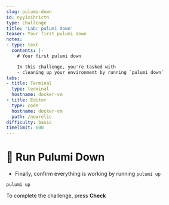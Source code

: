 ```yaml
---
slug: pulumi-down
id: nyy1xihrictn
type: challenge
title: 'Lab: pulumi down'
teaser: Your first pulumi down
notes:
- type: text
  contents: |-
    # Your first pulumi down

    In this challenge, you're tasked with
    - cleaning up your environment by running `pulumi down`
tabs:
- title: Terminal
  type: terminal
  hostname: docker-vm
- title: Editor
  type: code
  hostname: docker-vm
  path: /newrelic
difficulty: basic
timelimit: 600
---
```


🏁 Run Pulumi Down
=========

- Finally, confirm everything is working by running `pulumi up`
```
pulumi up
```

To complete the challenge, press **Check**

